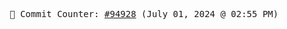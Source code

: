 <p align="center">
    <samp>
        📮 Commit Counter: <a href="https://github.com/Javascript-void0/Javascript-void0/commits/main">#94928</a> (July 01, 2024 @ 02:55 PM)
    </samp>
</p>